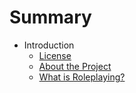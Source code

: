 # Summary

* Introduction
    * [License](LICENSE.md)
    * [About the Project](README.md)
    * [What is Roleplaying?](Roleplaying.md)


